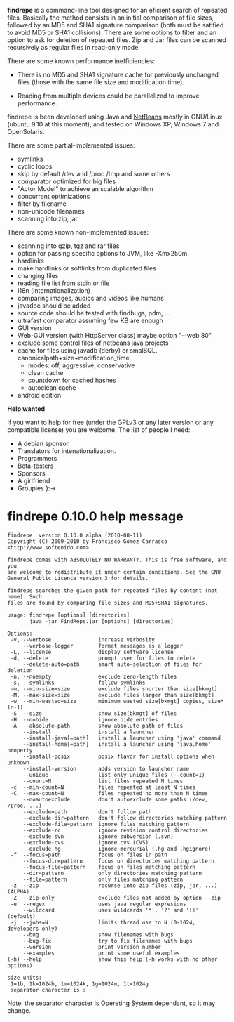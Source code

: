 **findrepe** is a command-line tool designed for an eficient search of repeated files. Basically the method consists in an initial comparison of file sizes, followed by an MD5 and SHA1 signature comparison (both must be satified to avoid MD5 or SHA1 collisions). There are some options to filter and an option to ask for deletion of repeated files. Zip and Jar files can be scanned recursively as regular files in read-only mode.

There are some known performance inefficiencies:

  * There is no MD5 and SHA1 signature cache for previously unchanged files (those with the same file size and modification time).

  * Reading from multiple devices could be parallelized to improve performance.

findrepe is been developed using Java and [NetBeans](http://www.netbeans.org) mostly in GNU/Linux (ubuntu 9.10 at this moment), and tested on Windows XP, Windows 7 and OpenSolaris.

There are some partial-implemented issues:
  * symlinks
  * cyclic loops
  * skip by default /dev and /proc /tmp and some others
  * comparator optimized for big files
  * "Actor Model" to achieve an scalable algorithm
  * concurrent optimizations
  * filter by filename
  * non-unicode filenames
  * scanning into zip, jar

There are some known non-implemented issues:

  * scanning into gzip, tgz and rar files
  * option for passing specific options to JVM, like -Xmx250m
  * hardlinks
  * make hardlinks or softlinks from duplicated files
  * changing files
  * reading file list from stdin or file
  * i18n (internationalization)
  * comparing images, audios and videos like humans
  * javadoc should be added
  * source code should be tested with findbugs, pdm, ...
  * ultrafast comparator assuming few KB are enough
  * GUI version
  * Web-GUI version (with HttpServer class) maybe option "--web 80"
  * exclude some control files of netbeans java projects
  * cache for files using javadb (derby) or smalSQL. canonicalpath+size+modification\_time
    * modes: off, aggressive, conservative
    * clean cache
    * countdown for cached hashes
    * autoclean cache
  * android edition


**Help wanted**

If you want to help for free (under the GPLv3 or any later version or any compatible license) you are welcome. The list of people I need:

  * A debian sponsor.
  * Translators for intenationalization.
  * Programmers
  * Beta-testers
  * Sponsors
  * A girlfriend
  * Groupies }:->

# findrepe 0.10.0 help message #

```
findrepe  version 0.10.0 alpha (2010-08-11)
Copyright (C) 2009-2010 by Francisco Gómez Carrasco
<http://www.softenido.com>

findrepe comes with ABSOLUTELY NO WARRANTY. This is free software, and you
are welcome to redistribute it under certain conditions. See the GNU
General Public Licence version 3 for details.

findrepe searches the given path for repeated files by content (not name). Such
files are found by comparing file sizes and MD5+SHA1 signatures.

usage: findrepe [options] [directories]
       java -jar FindRepe.jar [options] [directories]

Options:
 -v, --verbose               increase verbosity
     --verbose-logger        format messages as a logger
 -L, --license               display software license
 -d, --delete                prompt user for files to delete
     --delete-auto=path      smart auto-selection of files for deletion
 -n, --noempty               exclude zero-length files
 -s, --symlinks              follow symlinks
 -m, --min-size=size         exclude files shorter than size[bkmgt]
 -M, --max-size=size         exclude files larger than size[bkmgt]
 -w  --min-wasted=size       minimum wasted size[bkmgt] copies, size*(n-1)
 -S  --size                  show size[bkmgt] of files
 -H  --nohide                ignore hide entries
 -A  --absolute-path         show absolute path of files
     --install               install a launcher
     --install-java[=path]   install a launcher using 'java' command
     --install-home[=path]   install a launcher using 'java.home' property
     --install-posix         posix flavor for install options when unknown
     --install-version       adds version to launcher name
     --unique                list only unique files (--count=1)
     --count=N               list files repeated N times  
 -c  --min-count=N           files repeated at least N times
 -C  --max-count=N           files repeated no more than N times
     --noautoexclude         don't autoexclude some paths (/dev, /proc, ...)
     --exclude=path          don't follow path
     --exclude-dir=pattern   don't follow directories matching pattern
     --exclude-file=pattern  ignore files matching pattern
     --exclude-rc            ignore revision control directories
     --exclude-svn           ignore subversion (.svn)
     --exclude-cvs           ignore cvs (CVS)
     --exclude-hg            ignore mercurial (.hg and .hgignore)
 -f  --focus=path            focus on files in path
     --focus-dir=pattern     focus on directories matching pattern
     --focus-file=pattern    focus on files matching pattern
     --dir=pattern           only directories matching pattern
     --file=pattern          only files matching pattern
 -z  --zip                   recurse into zip files (zip, jar, ...)(ALPHA)
 -Z  --zip-only              exclude files not added by option --zip
 -e  --regex                 uses java regular expresions
     --wildcard              uses wildcards '*', '?' and '[]' (default)
 -j  --jobs=N                limits thread use to N (0-1024, developers only)
     --bug                   show filenames with bugs
     --bug-fix               try to fix filenames with bugs
     --version               print version number
     --examples              print some useful examples
(-h) --help                  show this help (-h works with no other options)

size units:
 1=1b, 1k=1024b, 1m=1024k, 1g=1024m, 1t=1024g
 separator character is :
```
Note: the separator character is Opereting System dependant, so it may change.